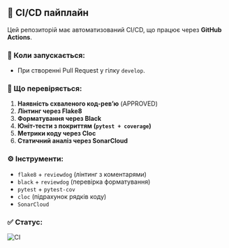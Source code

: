 ## 🔁 CI/CD пайплайн

Цей репозиторій має автоматизований CI/CD, що працює через **GitHub Actions**.

### 🚀 Коли запускається:
- При створенні Pull Request у гілку `develop`.

### 🧪 Що перевіряється:
1. **Наявність схваленого код-рев’ю** (APPROVED)
2. **Лінтинг через Flake8**
3. **Форматування через Black**
4. **Юніт-тести з покриттям (`pytest + coverage`)**
5. **Метрики коду через Cloc**
6. **Статичний аналіз через SonarCloud**

### ⚙️ Інструменти:
- `flake8` + `reviewdog` (лінтинг з коментарями)
- `black` + `reviewdog` (перевірка форматування)
- `pytest` + `pytest-cov`
- `cloc` (підрахунок рядків коду)
- `SonarCloud`

### ✅ Статус:
![CI](https://github.com/D4bleGunInVador/zonk_project/actions/workflows/ci.yml/badge.svg)
